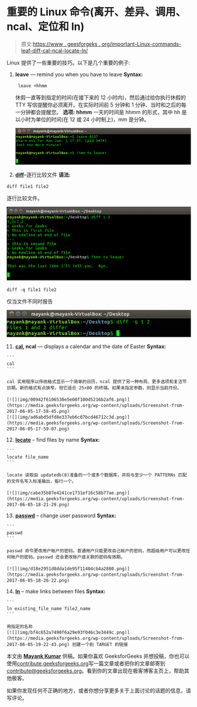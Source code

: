# 重要的 Linux 命令(离开、差异、调用、ncal、定位和 ln)

> 原文:[https://www . geesforgeks . org/important-Linux-commands-leaf-diff-cal-ncal-locate-ln/](https://www.geeksforgeeks.org/important-linux-commands-leave-diff-cal-ncal-locate-ln/)

Linux 提供了一些重要的技巧。以下是几个重要的例子:

1.  **leave** — remind you when you have to leave
    **Syntax:**

    ```
     leave +hhmm
    ```

    休假一直等到指定的时间(在接下来的 12 小时内)，然后通过给你执行休假的 TTY 写信提醒你必须离开。在实际时间前 5 分钟和 1 分钟、当时和之后的每一分钟都会提醒您。
    **选项:** **hhmm** 一天的时间是 hhmm 的形式，其中 hh 是以小时为单位的时间(在 12 或 24 小时制上)，mm 是分钟。

    [![](img/9b9c610f430bf6e4ce26fe7616b90a7b.png)](https://media.geeksforgeeks.org/wp-content/uploads/Screenshot-from-2017-06-05-17-37-22.png)

2.  **[diff](https://www.geeksforgeeks.org/diff-command-linux-examples/)**–逐行比较文件
    **语法:**

```
diff file1 file2
```

逐行比较文件。

[![](img/21a85105aba310345ddafd9c631446f6.png)](https://media.geeksforgeeks.org/wp-content/uploads/Screenshot-from-2017-06-05-17-46-51.png)

```
diff -q file1 file2 
```

仅当文件不同时报告

[![](img/856b03feb18e5ef8fc04cc7c6e8fd58c.png)](https://media.geeksforgeeks.org/wp-content/uploads/Screenshot-from-2017-06-05-17-47-25.png)

11.  **[cal](https://www.geeksforgeeks.org/cal-command-in-linux-with-examples/), ncal** — displays a calendar and the date of Easter
    **Syntax:**

    ```
    cal
    ```

    cal 实用程序以传统格式显示一个简单的日历，ncal 提供了另一种布局、更多选项和复活节日期。新的格式有点狭窄，但它适合 25×80 的终端。如果未指定参数，则显示当前月份。

    [![](img/00942f6106530e5e00f100d5216b2af6.png)](https://media.geeksforgeeks.org/wp-content/uploads/Screenshot-from-2017-06-05-17-58-45.png) 
    [![](img/ad6abd5dfd8e337eb6c07bcd46712c3d.png)](https://media.geeksforgeeks.org/wp-content/uploads/Screenshot-from-2017-06-05-17-59-07.png)

12.  **[locate](https://www.geeksforgeeks.org/locate-command-in-linux-with-examples/)** – find files by name
    **Syntax:**

    ```
    locate file_name
    ```

    locate 读取由 updatedb(8)准备的一个或多个数据库，并将与至少一个 PATTERNs 匹配的文件名写入标准输出，每行一个。

    [![](img/cabe35b87e4241ce1731ef16c58b77ae.png)](https://media.geeksforgeeks.org/wp-content/uploads/Screenshot-from-2017-06-05-18-21-29.png)

13.  **[passwd](https://www.geeksforgeeks.org/passwd-command-in-linux-with-examples/)** – change user password
    **Syntax:**

    ```
    passwd
    ```

    passwd 命令更改用户帐户的密码。普通用户只能更改自己帐户的密码，而超级用户可以更改任何帐户的密码。passwd 还会更改帐户或关联的密码有效期。

    [![](img/d18e2951d8dda1de95f11404cb4a2880.png)](https://media.geeksforgeeks.org/wp-content/uploads/Screenshot-from-2017-06-05-18-26-22.png)

14.  **[ln](https://www.geeksforgeeks.org/ln-command-in-linux-with-examples/)** – make links between files
    **Syntax:**

    ```
    ln existing_file_name file2_name
    ```

    用指定的名称
    [![](img/bf4c652a7490f6a29e93f046c3e3449c.png)](https://media.geeksforgeeks.org/wp-content/uploads/Screenshot-from-2017-06-05-19-22-43.png) 创建一个到 TARGET 的链接

本文由 [**Mayank Kumar**](https://www.linkedin.com/in/mayank-kumar-a9058b137/) 供稿。如果你喜欢 GeeksforGeeks 并想投稿，你也可以使用[contribute.geeksforgeeks.org](http://contribute.geeksforgeeks.org)写一篇文章或者把你的文章邮寄到 contribute@geeksforgeeks.org。看到你的文章出现在极客博客主页上，帮助其他极客。

如果你发现任何不正确的地方，或者你想分享更多关于上面讨论的话题的信息，请写评论。